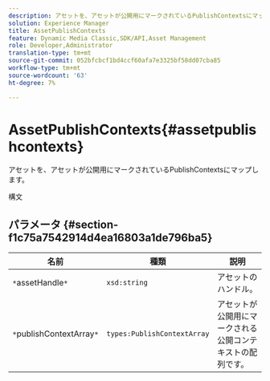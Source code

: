 ```yaml
---
description: アセットを、アセットが公開用にマークされているPublishContextsにマップします。
solution: Experience Manager
title: AssetPublishContexts
feature: Dynamic Media Classic,SDK/API,Asset Management
role: Developer,Administrator
translation-type: tm+mt
source-git-commit: 052bfcbcf1bd4ccf60afa7e3325bf58dd07cba85
workflow-type: tm+mt
source-wordcount: '63'
ht-degree: 7%

---
```



# AssetPublishContexts{#assetpublishcontexts}

アセットを、アセットが公開用にマークされているPublishContextsにマップします。

構文

## パラメータ {#section-f1c75a7542914d4ea16803a1de796ba5}

| 名前 | 種類 | 説明 |
|---|---|---|
| `*`assetHandle`*` | `xsd:string` | アセットのハンドル。 |
| `*`publishContextArray`*` | `types:PublishContextArray` | アセットが公開用にマークされる公開コンテキストの配列です。 |

